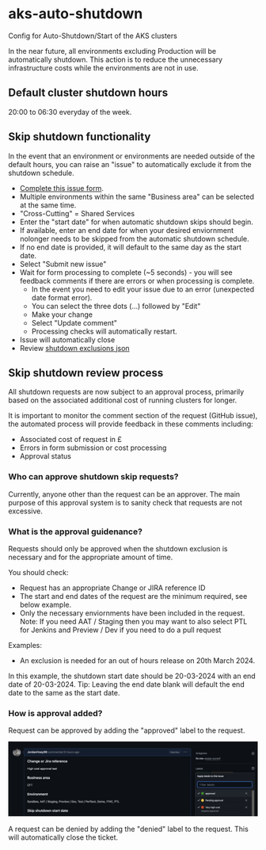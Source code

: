 # aks-auto-shutdown
Config for Auto-Shutdown/Start of the AKS clusters

In the near future, all environments excluding Production will be automatically shutdown. This action is to reduce the unnecessary infrastructure costs while the environments are not in use.

## Default cluster shutdown hours

20:00 to 06:30 everyday of the week.

## Skip shutdown functionality

In the event that an environment or environments are needed outside of the default hours, you can raise an "issue" to automatically exclude it from the shutdown schedule.
- [Complete this issue form](https://github.com/hmcts/aks-auto-shutdown/issues/new?assignees=&labels=&projects=&template=skip-auto-shutdown-request.yaml).
- Multiple environments within the same "Business area" can be selected at the same time.
- "Cross-Cutting" = Shared Services
- Enter the "start date" for when automatic shutdown skips should begin.
- If available, enter an end date for when your desired enviornment nolonger needs to be skipped from the automatic shutdown schedule.
- If no end date is provided, it will default to the same day as the start date.
- Select "Submit new issue"
- Wait for form processing to complete (~5 seconds) - you will see feedback comments if there are errors or when processing is complete.
    - In the event you need to edit your issue due to an error (unexpected date format error).
    - You can select the three dots (...) followed by "Edit"
    - Make your change
    - Select "Update comment"
    - Processing checks will automatically restart.
- Issue will automatically close
- Review [shutdown exclusions json](https://github.com/hmcts/aks-auto-shutdown/blob/master/issues_list.json)

## Skip shutdown review process

All shutdown requests are now subject to an approval process, primarily based on the associated additional cost of running clusters for longer.

It is important to monitor the comment section of the request (GitHub issue), the automated process will provide feedback in these comments including:

- Associated cost of request in £
- Errors in form submission or cost processing
- Approval status

### Who can approve shutdown skip requests? 

Currently, anyone other than the request can be an approver. The main purpose of this approval system is to sanity check that requests are not excessive.

### What is the approval guidenance?

Requests should only be approved when the shutdown exclusion is necessary and for the appropriate amount of time.

You should check:
- Request has an appropriate Change or JIRA reference ID
- The start and end dates of the request are the minimum required, see below example.
- Only the necessary enviornments have been included in the request. Note: If you need AAT / Staging then you may want to also select PTL for Jenkins and Preview / Dev if you need to do a pull request

Examples:
- An exclusion is needed for an out of hours release on 20th March 2024.

In this example, the shutdown start date should be 20-03-2024 with an end date of 20-03-2024. Tip: Leaving the end date blank will default the end date to the same as the start date.

### How is approval added?

Request can be approved by adding the "approved" label to the request.

<img src="images/request-approval.png" alt="approval"/>


A request can be denied by adding the "denied" label to the request. This will automatically close the ticket.


